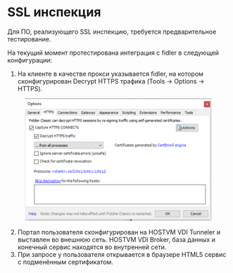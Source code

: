 # SSL инспекция

Для ПО, реализующего SSL инспекцию, требуется предварительное тестирование.

На текущий момент протестирована интеграция с fidler в следующей конфигурации:

1. На клиенте в качестве прокси указывается fidler, на котором сконфигурирован Decrypt HTTPS трафика (Tools -> Options -> HTTPS).

<figure><img src="../../../.gitbook/assets/image (11) (1).png" alt=""><figcaption></figcaption></figure>

2. Портал пользователя сконфигурирован на HOSTVM VDI Tunneler и выставлен во внешнюю сеть. HOSTVM VDI Broker, база данных и конечный сервис находятся во внутренней сети.
3. При запросе у пользователя открывается в браузере HTML5 сервис с подменённым сертификатом.
